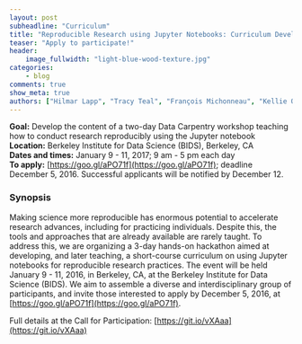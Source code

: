 ```yaml
---
layout: post
subheadline: "Curriculum"
title: "Reproducible Research using Jupyter Notebooks: Curriculum Development Hackathon"
teaser: "Apply to participate!"
header:
    image_fullwidth: "light-blue-wood-texture.jpg"
categories:
    - blog
comments: true
show_meta: true
authors: ["Hilmar Lapp", "Tracy Teal", "François Michonneau", "Kellie Ottoboni", "Jamie Whitacre", "Jasmine Nirody"]
---
```


**Goal:** Develop the content of a two-day Data Carpentry workshop teaching how to conduct research reproducibly using the Jupyter notebook  
**Location:** Berkeley Institute for Data Science (BIDS), Berkeley, CA  
**Dates and times:** January 9 - 11, 2017; 9 am - 5 pm each day  
**To apply:** [https://goo.gl/aPO71f](https://goo.gl/aPO71f); deadline December 5, 2016. Successful applicants will be notified by December 12.

### Synopsis

Making science more reproducible has enormous potential to accelerate research advances, including for practicing individuals. Despite this, the tools and approaches that are already available are rarely taught. To address this, we are organizing a 3-day hands-on hackathon aimed at developing, and later teaching, a short-course curriculum on using Jupyter notebooks for reproducible research practices. The event will be held January 9 - 11, 2016, in Berkeley, CA, at the Berkeley Institute for Data Science (BIDS). We aim to assemble a diverse and interdisciplinary group of participants, and invite those interested to apply by December 5, 2016, at [https://goo.gl/aPO71f](https://goo.gl/aPO71f).

Full details at the Call for Participation: [https://git.io/vXAaa](https://git.io/vXAaa)

